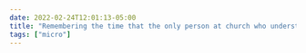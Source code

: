 ```yaml
---
date: 2022-02-24T12:01:13-05:00
title: "Remembering the time that the only person at church who understood my dissertation research was the one who worked for the state of Michigan doing social media surveillance of social justice movements."
tags: ["micro"]
---
```

